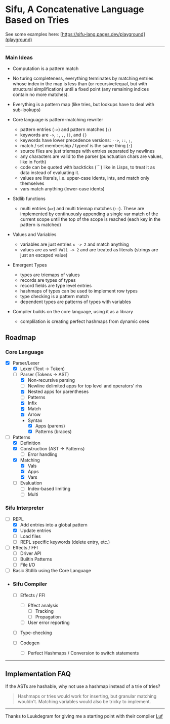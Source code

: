 # Sifu, A Concatenative Language Based on Tries

See some examples here: [https://sifu-lang.pages.dev/playground](playground)

---

### Main Ideas
  
  - Computation is a pattern match

  - No turing completeness, everything terminates by matching entries whose
    index in the map is less than (or recursive/equal, but with structural
    simplification) until a fixed point (any remaining indices contain no more
    matches).

  - Everything is a pattern map (like tries, but lookups have to deal with sub-lookups)

  - Core language is pattern-matching rewriter
    - pattern entries (`->`) and pattern matches (`:`)
    - keywords are `->`, `:`, `,`, `()`, and `{}`
    - keywords have lower precedence versions:  `-->`, `::`, `;`,
    - match / set membership / typeof is the same thing (`:`)
    - source files are just triemaps with entries separated by newlines
    - any characters are valid to the parser (punctuation chars are values, like
      in Forth)
    - code can be quoted with backticks (`\``) like in Lisps, to treat it as
data instead of evaluating it.
    - values are literals, i.e. upper-case idents, ints, and match only themselves
    - vars match anything (lower-case idents)

  - Stdlib functions
    - multi entries (`=>`) and multi triemap matches (`::`). These are
      implemented by continuously appending a single var match of the current
      scope until the top of the scope is reached (each key in the pattern is
      matched)
  - Values and Variables
    - variables are just entries `x -> 2` and match anything
    - values are as well `Val1 -> 2` and are treated as literals (strings are just an escaped value)

  - Emergent Types
    - types are triemaps of values
    - records are types of types
    - record fields are type level entries
    - hashmaps of types can be used to implement row types
    - type checking is a pattern match
    - dependent types are patterns of types with variables

  - Compiler builds on the core language, using it as a library
    - complilation is creating perfect hashmaps from dynamic ones




## Roadmap

### Core Language
  
  - [x] Parser/Lexer
    - [x] Lexer (Text → Token)
    - [ ] Parser (Tokens → AST)
      - [x] Non-recursive parsing
      - [ ] Newline delimited apps for top level and operators' rhs
      - [x] Nested apps for parentheses
      - [ ] Patterns
      - [x] Infix
      - [x] Match
      - [x] Arrow
      - Syntax
        - [x] Apps (parens)
        - [x] Patterns (braces)

  - [ ] Patterns
    - [x] Definition
    - [x] Construction (AST → Patterns)
      - [ ] Error handling
    - [x] Matching
      - [x] Vals
      - [x] Apps
      - [x] Vars
    - [ ] Evaluation
      - [ ] Index-based limiting
      - [ ] Multi

### Sifu Interpreter

  - [ ] REPL
    - [x] Add entries into a global pattern
    - [x] Update entries
    - [ ] Load files
    - [ ] REPL specific keywords (delete entry, etc.)

  - [ ] Effects / FFI
    - [ ] Driver API
    - [ ] Builtin Patterns
    - [ ] File I/O

  - [ ] Basic Stdlib using the Core Language

- ### Sifu Compiler

  - [ ] Effects / FFI
    - [ ] Effect analysis
      - [ ] Tracking
      - [ ] Propagation
    - [ ] User error reporting
      
  - [ ] Type-checking
  
  - [ ] Codegen
    - [ ] Perfect Hashmaps / Conversion to switch statements


---

## Implementation FAQ

If the ASTs are hashable, why not use a hashmap instead of a trie of tries?

> Hashmaps or tries would work for inserting, but granular matching wouldn't.
> Matching variables would also be tricky to implement.

---

Thanks to Luukdegram for giving me a starting point with their compiler [Luf](https://github.com/Luukdegram/luf)
